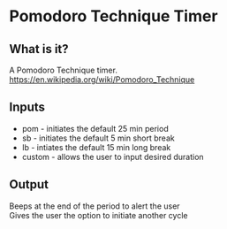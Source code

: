 # Pomodoro Technique Timer

## What is it?
A Pomodoro Technique timer. 
https://en.wikipedia.org/wiki/Pomodoro_Technique

## Inputs
- pom - initiates the default 25 min period  
- sb - initiates the default 5 min short break  
- lb - intiates the default 15 min long break  
- custom - allows the user to input desired duration  

## Output
Beeps at the end of the period to alert the user  
Gives the user the option to initiate another cycle